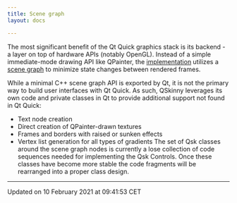 ```yaml
---
title: Scene graph
layout: docs

---
```





The most significant benefit of the Qt Quick graphics stack is its backend - a layer on top of hardware APIs (notably OpenGL). Instead of a simple immediate-mode drawing API like QPainter, the [implementation](http://doc.qt.io/qt-5/qtquick-visualcanvas-scenegraph.html) utilizes a [scene graph](https://en.wikipedia.org/wiki/Scene_graph) to minimize state changes between rendered frames.

While a minimal C++ scene graph API is exported by Qt, it is not the primary way to build user interfaces with Qt Quick. As such, QSkinny leverages its own code and private classes in Qt to provide additional support not found in Qt Quick:



* Text node creation
* Direct creation of QPainter-drawn textures
* Frames and borders with raised or sunken effects
* Vertex list generation for all types of gradients
The set of Qsk classes around the scene graph nodes is currently a lose collection of code sequences needed for implementing the Qsk Controls. Once these classes have become more stable the code fragments will be rearranged into a proper class design. 

-------------------------------

Updated on 10 February 2021 at 09:41:53 CET
